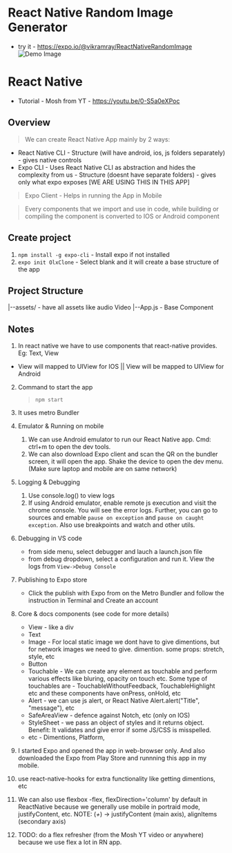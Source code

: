 # React Native Random Image Generator

- try it - https://expo.io/@vikramray/ReactNativeRandomImage
  ![Demo Image](./demo/demo.gif)

# React Native

- Tutorial - Mosh from YT - https://youtu.be/0-S5a0eXPoc

## Overview

> We can create React Native App mainly by 2 ways:

- React Native CLI - Structure (will have android, ios, js folders separately) - gives native controls
- Expo CLI - Uses React Native CLI as abstraction and hides the complexity from us - Structure (doesnt have separate folders) - gives only what expo exposes [WE ARE USING THIS IN THIS APP]

> Expo Client - Helps in running the App in Mobile

> Every components that we import and use in code, while building or compiling the component is converted to IOS or Android component

## Create project

1. `npm install -g expo-cli` - Install expo if not installed
2. `expo init OlxClone` - Select blank and it will create a base structure of the app

## Project Structure

|--assets/ - have all assets like audio Video
|--App.js - Base Component

## Notes

1. In react native we have to use components that react-native provides. Eg: Text, View

- View will mapped to UIView for IOS || View will be mapped to UIView for Android

2. Command to start the app

   > `npm start`

3. It uses metro Bundler
4. Emulator & Running on mobile
   1. We can use Android emulator to run our React Native app. Cmd: ctrl+m to open the dev tools.
   2. We can also download Expo client and scan the QR on the bundler screen, it will open the app. Shake the device to open the dev menu. (Make sure laptop and mobile are on same network)
5. Logging & Debugging
   1. Use console.log() to view logs
   2. If using Android emulator, enable remote js execution and visit the chrome console. You will see the error logs. Further, you can go to sources and emable `pause on exception` and `pause on caught exception`. Also use breakpoints and watch and other utils.
6. Debugging in VS code
   - from side menu, select debugger and lauch a launch.json file
   - from debug dropdown, select a configuration and run it. View the logs from `View->Debug Console`
7. Publishing to Expo store

   - Click the publish with Expo from on the Metro Bundler and follow the instruction in Terminal and Create an account

8. Core & docs components (see code for more details)

   - View - like a div
   - Text
   - Image - For local static image we dont have to give dimentions, but for network images we need to give. dimention. some props: stretch, style, etc
   - Button
   - Touchable - We can create any element as touchable and perform various effects like bluring, opacity on touch etc. Some type of touchables are - TouchableWithoutFeedback, TouchableHighlight etc and these components have onPress, onHold, etc
   - Alert - we can use js alert, or React Native Alert.alert("Title", "message"), etc
   - SafeAreaView - defence against Notch, etc (only on IOS)
   - StyleSheet - we pass an object of styles and it returns object. Benefit: It validates and give error if some JS/CSS is misspelled.
   - etc - Dimentions, Platform,

9. I started Expo and opened the app in web-browser only. And also downloaded the Expo from Play Store and runnning this app in my mobile.
10. use react-native-hooks for extra functionality like getting dimentions, etc
11. We can also use flexbox -flex, flexDirection='column' by default in ReactNative because we generally use mobile in portraid mode, justifyContent, etc. NOTE: (_+_) -> justifyContent (main axis), alignItems (secondary axis)
12. TODO: do a flex refresher (from the Mosh YT video or anywhere) because we use flex a lot in RN app.
